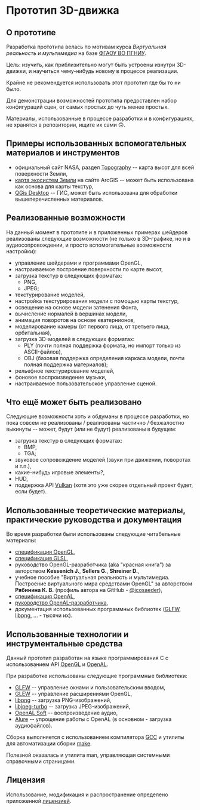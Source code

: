 # Прототип 3D-движка

## О прототипе

Разработка прототипа велась по мотивам курса *Виртуальная реальность и мультимедиа* на базе [ФГАОУ ВО ПГНИУ](http://www.psu.ru/).

Цель: изучить, как приблизительно могут быть устроены изнутри 3D-движки, и научиться чему-нибудь новому в процессе реализации.

Крайне не рекомендуется использовать этот прототип где бы то ни было.

Для демонстрации возможностей прототипа предоставлен набор конфигураций сцен, от самых простых до чуть менее простых.

Материалы, использованные в процессе разработки и в конфигурациях, не хранятся в репозитории, ищите их сами 🙃.

## Примеры использованных вспомогательных материалов и инструментов

* официальный сайт NASA, раздел [Topography](https://visibleearth.nasa.gov/images/73934/topography) -- карта высот для всей поверхности Земли,
* [карта экосистем Земли](https://storymaps.arcgis.com/stories/a4a6b1f779be4b64816d1876cfe669b9) на сайте ArcGIS -- может быть использована как основа для карты текстур,
* [QGis Desktop](https://qgis.org/ru/site/about/index.html) -- ГИС, может быть использована для обработки вышеперечисленных материалов.

## Реализованные возможности

На данный момент в прототипе и в приложенных примерах шейдеров реализованы следующие возможности (не только в 3D-графике, но и в аудиосопровождении, и просто вспомогательные возможности настройки):

* управление шейдерами и программами OpenGL, 
* настраиваемое построение поверхности по карте высот,
* загрузка текстур в следующих форматах:
	- PNG,
	- JPEG;
* текстурирование моделей,
* настройка текстурирования модели с помощью карты текстур,
* освещение на основе модели затенения Фонга,
* вычисление нормалей в вершинах модели,
* анимация поворотов на основе кватернионов,
* моделирование камеры (от первого лица, от третьего лица, орбитальная),
* загрузка 3D-моделей в следующих форматах:
	- PLY (почти полная поддержка формата, но импорт только из ASCII-файлов),
	- OBJ (базовая поддержка определения каркаса модели, почти полная поддержка материалов);
* рельефное текстурирование моделей,
* фоновое воспроизведение музыки,
* настраиваемое пользовательское управление сценой.

## Что ещё может быть реализовано

Следующие возможности хоть и обдуманы в процессе разработки, но пока совсем не реализованы / реализованы частично / безжалостно выкинуты -- может, будут (или не будут) реализованы в будущем:
* загрузка текстур в следующих форматах:
	- BMP,
	- TGA;
* звуковое сопровождение моделей (звуки при движении, поворотах и т.п.),
* какие-нибудь игровые элементы?,
* HUD,
* поддержка API [Vulkan](https://www.vulkan.org/) (хотя это уже скорее отдельный проект будет, если будет).

## Использованные теоретические материалы, практические руководства и документация

Во время разработки были использованы следующие читабельные материалы:

* [спецификация OpenGL](https://www.khronos.org/registry/OpenGL/specs/gl/glspec45.core.pdf),
* [спецификация GLSL](https://www.khronos.org/registry/OpenGL/specs/gl/GLSLangSpec.4.50.pdf),
* руководство OpenGL-разработчика (aka "красная книга") за авторством **Kessenich J.**, **Sellers G.**, **Shreiner D.**,
* учебное пособие "Виртуальная реальность и мультимедиа. Построение виртуального мира средствами OpenGL" за авторством **Рябинина К. В.** (профиль автора на GitHub - [@icosaeder](https://github.com/icosaeder)),
* [спецификация OpenAL](https://openal.org/documentation/openal-1.1-specification.pdf),
* [руководство OpenAL-разработчика](https://openal.org/documentation/OpenAL_Programmers_Guide.pdf),
* документация использованных программных библиотек ([GLFW](https://www.glfw.org/documentation), [libpng](http://www.libpng.org/pub/png/libpng-manual.txt), ... - тысячи их).

## Использованные технологии и инструментальные средства

Данный прототип разработан на языке программирования C с использованием API [OpenGL](https://www.opengl.org/) и [OpenAL](https://openal.org/).

При разработке использованы следующие программные библиотеки:

* [GLFW](https://github.com/glfw/glfw) -- управление окнами и пользовательским вводом,
* [GLEW](https://github.com/nigels-com/glew) -- управление расширениями OpenGL,
* [libpng](https://github.com/glennrp/libpng) -- загрузка PNG-изображений,
* [libjpeg-turbo](https://github.com/libjpeg-turbo/libjpeg-turbo) -- загрузка JPEG-изображений,
* [OpenAL Soft](https://github.com/kcat/openal-soft) -- воспроизведение аудио,
* [Alure](https://github.com/kcat/alure) -- упрощение работы с OpenAL (в основном - загрузка аудиофайлов).

Сборка выполняется с использованием компилятора [GCC](https://gcc.gnu.org/) и утилиты для автоматизации сборки [make](https://www.gnu.org/software/make/manual/make.html).

Полезной оказалась и утилита man, управляющая системными справочными страницами.

## Лицензия
Использование, модификация и распространение определено приложенной [лицензией](./LICENSE).
